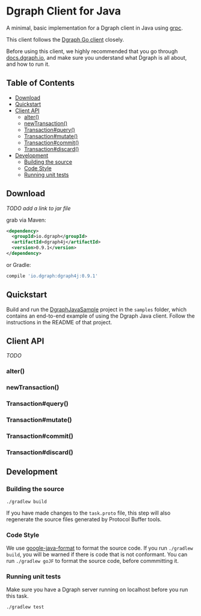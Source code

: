 # Dgraph Client for Java

A minimal, basic implementation for a Dgraph client in Java using [grpc].

[grpc]: https://grpc.io/

This client follows the [Dgraph Go client][goclient] closely.

[goclient]: https://github.com/dgraph-io/dgraph/tree/master/client

Before using this client, we highly recommended that you go through [docs.dgraph.io],
and make sure you understand what Dgraph is all about, and how to run it.

[docs.dgraph.io]:https://docs.dgraph.io

## Table of Contents
- [Download](#download)
- [Quickstart](#quickstart)
- [Client API](#client-api)
  * [alter()](#alter)
  * [newTransaction()](#newtransaction)
  * [Transaction#query()](#transactionquery)
  * [Transaction#mutate()](#transactionmutate)
  * [Transaction#commit()](#transactioncommit)
  * [Transaction#discard()](#transactiondiscard)
- [Development](#development)
  * [Building the source](#building-the-source)
  * [Code Style](#code-style)
  * [Running unit tests](#running-unit-tests)

## Download
_TODO add a link to jar file_

grab via Maven:
```xml
<dependency>
  <groupId>io.dgraph</groupId>
  <artifactId>dgraph4j</artifactId>
  <version>0.9.1</version>
</dependency>
```
or Gradle:
```groovy
compile 'io.dgraph:dgraph4j:0.9.1'
```

## Quickstart
Build and run the [DgraphJavaSample] project in the `samples` folder, which
contains an end-to-end example of using the Dgraph Java client. Follow the
instructions in the README of that project.

[DgraphJavaSample]: https://github.com/dgraph-io/dgraph4j/tree/master/samples/DgraphJavaSample

## Client API
_TODO_
### alter()
### newTransaction()
### Transaction#query()
### Transaction#mutate()
### Transaction#commit()
### Transaction#discard()

## Development

### Building the source

```
./gradlew build
```
If you have made changes to the `task.proto` file, this step will also regenerate the source files
generated by Protocol Buffer tools.

### Code Style
We use [google-java-format] to format the source code. If you run `./gradlew build`, you will be warned
if there is code that is not conformant. You can run `./gradlew goJF` to format the source code, before
commmitting it.

[google-java-format]:https://github.com/google/google-java-format

### Running unit tests
Make sure you have a Dgraph server running on localhost before you run this task.

```
./gradlew test
```

